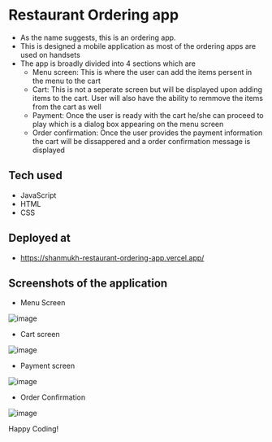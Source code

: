 # Restaurant Ordering app

- As the name suggests, this is an ordering app.
- This is designed a mobile application as most of the ordering apps are used on handsets
- The app is broadly divided into 4 sections which are
  - Menu screen: This is where the user can add the items persent in the menu to the cart
  - Cart: This is not a seperate screen but will be displayed upon adding items to the cart. User will also have the ability to remmove the items from the cart as well
  - Payment: Once the user is ready with the cart he/she can proceed to play which is a dialog box appearing on the menu screen
  - Order confirmation: Once the user provides the payment information the cart will be dissappered and a order confirmation message is displayed

## Tech used

- JavaScript
- HTML
- CSS

## Deployed at

- https://shanmukh-restaurant-ordering-app.vercel.app/

## Screenshots of the application

- Menu Screen

![image](https://github.com/Shanmukh459/Restaurant-ordering-app/assets/52078988/f8773ad6-d89f-42df-a45d-a399d52929d0)

- Cart screen

![image](https://github.com/Shanmukh459/Restaurant-ordering-app/assets/52078988/2a8a3298-e699-46ea-9c86-a3cebf30b131)

- Payment screen

![image](https://github.com/Shanmukh459/Restaurant-ordering-app/assets/52078988/00ea483b-ffa5-4f26-958d-e30cd205e747)

- Order Confirmation

![image](https://github.com/Shanmukh459/Restaurant-ordering-app/assets/52078988/9d921796-b149-49ca-a08e-2791e073544b)


Happy Coding!
